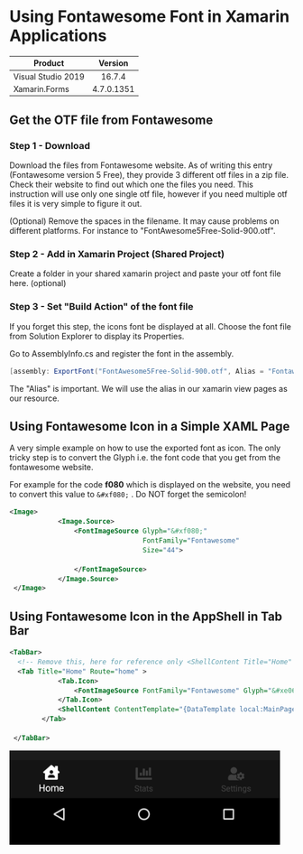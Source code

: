 # Using Fontawesome Font in Xamarin Applications

| Product               | Version       | 
| -------------         |:-------------:| 
| Visual Studio 2019    | 16.7.4        | 
| Xamarin.Forms         | 4.7.0.1351    |  


## Get the OTF file from Fontawesome 

### Step 1 - Download 
Download the files from Fontawesome website. As of writing this entry (Fontawesome version 5 Free), they provide 3 different otf files in a zip file.
Check their website to find out which one the files you need. This instruction will use only one single otf file, however if you need multiple otf files it is very simple to figure it out.

(Optional) Remove the spaces in the filename. It may cause problems on different platforms. For instance to "FontAwesome5Free-Solid-900.otf".

### Step 2 - Add in Xamarin Project (Shared Project) 

Create a folder in your shared xamarin project and paste your otf font file here. (optional) 

### Step 3 - Set "Build Action" of the font file

If you forget this step, the icons font be displayed at all. 
Choose the font file from Solution Explorer to display its Properties.

Go to AssemblyInfo.cs and register the font in the assembly.

```cs
[assembly: ExportFont("FontAwesome5Free-Solid-900.otf", Alias = "Fontawesome")]
```

The "Alias" is important. We will use the alias in our xamarin view pages as our resource. 


## Using Fontawesome Icon in a Simple XAML Page

A very simple example on how to use the exported font as icon. 
The only tricky step is to convert the Glyph i.e. the font code that you get from the fontawesome website. 

For example for the code **f080** which is displayed on the website, you need to convert this value to 
```&#xf080;``` . Do NOT forget the semicolon!  


```xml
<Image>
            <Image.Source>
                <FontImageSource Glyph="&#xf080;"
                                 FontFamily="Fontawesome"
                                 Size="44">
                    
                </FontImageSource>
            </Image.Source>
 </Image>
 ```
 
 
## Using Fontawesome Icon in the AppShell in Tab Bar

```xml
<TabBar>
  <!-- Remove this, here for reference only <ShellContent Title="Home" Route="home" Icon="HomePath.png" ContentTemplate="{DataTemplate local:MainPage}" /> -->
  <Tab Title="Home" Route="home" >
            <Tab.Icon>
                <FontImageSource FontFamily="Fontawesome" Glyph="&#xe065;" />
            </Tab.Icon>
            <ShellContent ContentTemplate="{DataTemplate local:MainPage}"></ShellContent>
        </Tab>
  
 </TabBar>
 ```
 
 ![alt-text][AppShellFontIcons]
 
 
[AppShellFontIcons]: images/final_android_screenshot_fontawesome_icon.png "AppShellFontIcons"
